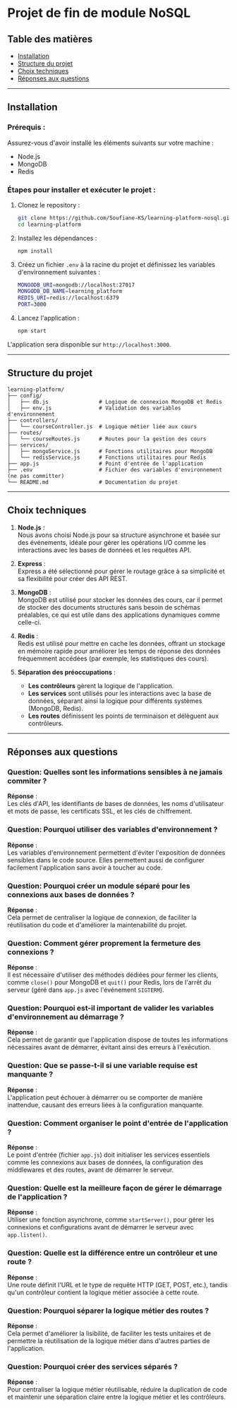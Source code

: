 # Projet de fin de module NoSQL

## Table des matières
- [Installation](#installation)
- [Structure du projet](#structure-du-projet)
- [Choix techniques](#choix-techniques)
- [Réponses aux questions](#réponses-aux-questions)

---

## Installation

### Prérequis :
Assurez-vous d'avoir installé les éléments suivants sur votre machine :
- Node.js 
- MongoDB
- Redis 

### Étapes pour installer et exécuter le projet :

1. Clonez le repository :
   ```bash
   git clone https://github.com/Soufiane-KS/learning-platform-nosql.git
   cd learning-platform
   ```

2. Installez les dépendances :
   ```bash
   npm install
   ```

3. Créez un fichier `.env` à la racine du projet et définissez les variables d'environnement suivantes :
   ```bash
   MONGODB_URI=mongodb://localhost:27017
   MONGODB_DB_NAME=learning_platform
   REDIS_URI=redis://localhost:6379
   PORT=3000
   ```

4. Lancez l'application :
   ```bash
   npm start
   ```

L'application sera disponible sur `http://localhost:3000`.

---

## Structure du projet

```
learning-platform/
├── config/
│   ├── db.js                # Logique de connexion MongoDB et Redis
│   ├── env.js               # Validation des variables d'environnement
├── controllers/
│   └── courseController.js  # Logique métier liée aux cours
├── routes/
│   └── courseRoutes.js      # Routes pour la gestion des cours
├── services/
│   ├── mongoService.js      # Fonctions utilitaires pour MongoDB
│   └── redisService.js      # Fonctions utilitaires pour Redis
├── app.js                   # Point d'entrée de l'application
├── .env                     # Fichier des variables d'environnement (ne pas committer)
└── README.md                # Documentation du projet
```

---

## Choix techniques

1. **Node.js** :  
   Nous avons choisi Node.js pour sa structure asynchrone et basée sur des événements, idéale pour gérer les opérations I/O comme les interactions avec les bases de données et les requêtes API.

2. **Express** :  
   Express a été sélectionné pour gérer le routage grâce à sa simplicité et sa flexibilité pour créer des API REST.

3. **MongoDB** :  
   MongoDB est utilisé pour stocker les données des cours, car il permet de stocker des documents structurés sans besoin de schémas préalables, ce qui est utile dans des applications dynamiques comme celle-ci.

4. **Redis** :  
   Redis est utilisé pour mettre en cache les données, offrant un stockage en mémoire rapide pour améliorer les temps de réponse des données fréquemment accédées (par exemple, les statistiques des cours).

5. **Séparation des préoccupations** :  
   - **Les contrôleurs** gèrent la logique de l'application.
   - **Les services** sont utilisés pour les interactions avec la base de données, séparant ainsi la logique pour différents systèmes (MongoDB, Redis).
   - **Les routes** définissent les points de terminaison et délèguent aux contrôleurs.

---

## Réponses aux questions

### **Question: Quelles sont les informations sensibles à ne jamais commiter ?**
**Réponse** :  
Les clés d'API, les identifiants de bases de données, les noms d'utilisateur et mots de passe, les certificats SSL, et les clés de chiffrement.

### **Question: Pourquoi utiliser des variables d'environnement ?**
**Réponse** :  
Les variables d'environnement permettent d'éviter l'exposition de données sensibles dans le code source. Elles permettent aussi de configurer facilement l'application sans avoir à toucher au code.

### **Question: Pourquoi créer un module séparé pour les connexions aux bases de données ?**
**Réponse** :  
Cela permet de centraliser la logique de connexion, de faciliter la réutilisation du code et d'améliorer la maintenabilité du projet.

### **Question: Comment gérer proprement la fermeture des connexions ?**
**Réponse** :  
Il est nécessaire d'utiliser des méthodes dédiées pour fermer les clients, comme `close()` pour MongoDB et `quit()` pour Redis, lors de l'arrêt du serveur (géré dans `app.js` avec l'événement `SIGTERM`).

### **Question: Pourquoi est-il important de valider les variables d'environnement au démarrage ?**
**Réponse** :  
Cela permet de garantir que l'application dispose de toutes les informations nécessaires avant de démarrer, évitant ainsi des erreurs à l'exécution.

### **Question: Que se passe-t-il si une variable requise est manquante ?**
**Réponse** :  
L'application peut échouer à démarrer ou se comporter de manière inattendue, causant des erreurs liées à la configuration manquante.

### **Question: Comment organiser le point d'entrée de l'application ?**
**Réponse** :  
Le point d'entrée (fichier `app.js`) doit initialiser les services essentiels comme les connexions aux bases de données, la configuration des middlewares et des routes, avant de démarrer le serveur.

### **Question: Quelle est la meilleure façon de gérer le démarrage de l'application ?**
**Réponse** :  
Utiliser une fonction asynchrone, comme `startServer()`, pour gérer les connexions et configurations avant de démarrer le serveur avec `app.listen()`.

### **Question: Quelle est la différence entre un contrôleur et une route ?**
**Réponse** :  
Une route définit l'URL et le type de requête HTTP (GET, POST, etc.), tandis qu'un contrôleur contient la logique métier associée à cette route.

### **Question: Pourquoi séparer la logique métier des routes ?**
**Réponse** :  
Cela permet d'améliorer la lisibilité, de faciliter les tests unitaires et de permettre la réutilisation de la logique métier dans d'autres parties de l'application.

### **Question: Pourquoi créer des services séparés ?**
**Réponse** :  
Pour centraliser la logique métier réutilisable, réduire la duplication de code et maintenir une séparation claire entre la logique métier et les contrôleurs.